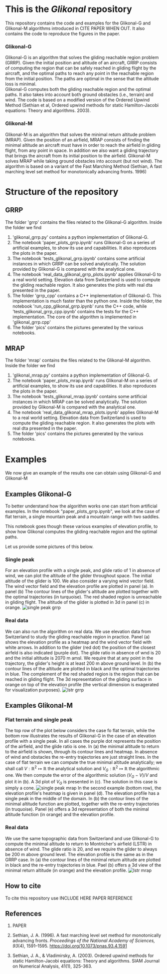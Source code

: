 # This is the *Glikonal* repository
This repository contains the code and examples for the Glikonal-G and Glikonal-M algorithms introduced in CITE PAPER WHEN OUT.
It also contains the code to reproduce the figures in the paper.

### Glikonal-G

Glikonal-G is an algorithm that solves the gliding reachable region problem (GRRP).
Given the initial position and altitude of an aircraft, GRRP consists of computing the region that can be safely reached in gliding flight by the aircraft, and the optimal paths to reach any point in the reachable region from the initial position. The paths are optimal in the sense that the altitude loss is minimal.  
Glikonal-G computes both the gliding reachable region and the optimal paths.
It also takes into account both ground obstacles (i.e., terrain) and wind. The code is based on a modified version of the Ordered Upwind Method (Sethian et al, Ordered upwind methods for static Hamilton-Jacobi equations: Theory and algorithms. 2003).

### Glikonal-M
Glikonal-M is an algorithm that solves the minimal return altitude problem (MRAP). 
Given the position of an airfield, MRAP consists of finding the minimal altitude an aircraft must have in order to reach the airfield in gliding flight, from any point in space. In addition we also want a gliding trajectory that brings the aircraft from its initial position to the airfield.
Glikonal-M solves MRAP while taking ground obstacles into account (but not wind). The algorithm is based on a variant of the Fast Marching Method (Sethian, A fast marching level set method for monotonically advancing fronts. 1996)

# Structure of the repository
## GRRP
The folder 'grrp' contains the files related to the Glikonal-G algorithm.
Inside the folder we find
1. 'glikonal_grrp.py' contains a python implementation of Glikonal-G.
2. The notebook 'paper_plots_grrp.ipynb' runs Glikonal-G on a series of artificial examples, to show its use and capabilities. It also reproduces the plots in the paper.
3. The notebook 'tests_glikonal_grrp.ipynb' contains some artificial instances in which GRRP can be solved analytically. The solution provided by Glikonal-G is compared with the analytical one.
4. The notebook 'real_data_glikonal_grrp_plots.ipynb' applies Glikonal-G to a real world setting. Elevation data from Switzerland is used to compute the gliding reachable region. It also generates the plots with real dta presented in the paper.
5. The folder 'grrp_cpp' contains a C++ implementation of Glikonal-G. This implementation is much faster than the python one. Inside the folder, the notebook 'run_cpp_glikonal_grrp.ipynb' runs the C++ code, while 'tests_glikonal_grrp_cpp.ipynb' contains the tests for the C++ implementation. The core of the algorithm is implemented in 'glikonal_grrp.cpp'
6. The folder 'pics' contains the pictures generated by the various notebooks.
## MRAP
The folder 'mrap' contains the files related to the Glikonal-M algorithm.
Inside the folder we find
1. 'glikonal_mrap.py' contains a python implementation of Glikonal-G.
2. The notebook 'paper_plots_mrap.ipynb' runs Glikonal-M on a series of artificial examples, to show its use and capabilities. It also reproduces the plots in the paper.
3. The notebook 'tests_glikonal_mrap.ipynb' contains some artificial instances in which MRAP can be solved analytically. The solution provided by Glikonal-M is compared with the analytical one.
4. The notebook 'real_data_glikonal_mrap_plots.ipynb' applies Glikonal-M to a real world setting. Elevation data from Switzerland is used to compute the gliding reachable region. It also generates the plots with real dta presented in the paper.
6. The folder 'pics' contains the pictures generated by the various notebooks.
# Examples
We now give an example of the results one can obtain using Glikonal-G and Glikonal-M

## Examples Glikonal-G
To better understand how the algorithm works one can start from artificial examples. In the notebook "paper_plots_grrp.ipynb", we look at the case of flat terrain, a single mountain peak and a mountain range with two saddles.

This notebook goes though these various examples of elevation profile, to show how Glikonal computes the gliding reachable region and the optimal paths.

Let us provide some pictures of this below.
### Single peak
For an elevation profile with a single peak, and glide ratio of 1 in absence of wind, we can plot the altitude of the glider throughout space. The initial altitude of the glider is 100. We also consider a varying wind vector field. The wind vector field and the elevation profile are plotted in panel (a). In panel (b) The contour lines of the glider's altitude are plotted together with the optimal trajectories (in turquoise). The red shaded region is unreachable in gliding flight.
The altitude of the glider is plotted in 3d in panel (c) in orange.
![single peak grrp](./grrp/pics/png/single_peak_plot.png)

### Real data
We can also run the algorithm on real data. We use elevation data from Switzerland to study the gliding reachable region in practice. Panel (a) shows the elevation profile as a heatmap and the wind vector field with white arrows. In addition to the glider (red dot) the position of the closest airfeld is also indicated (purple dot). The glide ratio in absence of wnd is 20 and the initial altitude is 2070 m amsl. We require that at any point in the trajectory, the glider's height is at least 200 m above ground level. In (b) the contour lines of the altitude are plotted in black and the optimal trajectories in blue. The complement of the red shaded region is the region that can be reached in gliding flight. The 3d representation of the gliding surface in orange on top of the elevation profile (the vertical dimension is exagerated for visualization purposes).
![lstr grrp](./grrp/pics/png/glikonal_grrp_lstr_2070_plot.png) 

## Examples Glikonal-M

### Flat terrain and single peak
The top row of the plot below considers the case fo flat terrain, while the bottom row illustrates the results of Glikonal-G in the case of an elevation profile with a single peak. In all cases the purple dot represents the position of the airfield, and the glide ratio is one.
In (a) the minimal altitude to return to the airfield is shown, through its contour lines and heatmap. In absence of wind and obstacles the re-entry trajectories are just straight lines. 
In the case of flat terrain we can compute the true minimal altitude analytically; we shall call $V:\mathbb R^2\mapsto \mathbb R$ the analytical solution and $V_G:\mathbb R^2\mapsto \mathbb R$ the algorithmic one. We then compute the error of the algorithmic solution $(V_G-V)/V$ and plot it in (b). A 3d plot of $V_G$ is presented in (c). The solution in this case is simply a cone. 
![single peak mrap](./mrap/pics/png/plot_flat_peak_mrap.png) 
In the second example (bottom row), the elevation profile's heatmap is given in panel (d). The elevation profile has a single peak in the middle of the domain. In (b) the contour lines of the minimal altitude function are plotted, together with the re-entry trajectories (in truquoise). Panel (e) offers a 3d representation of both the minimal altitude function (in orange) and the elevation profile.
### Real data
We use the same topographic data from Switzerland and use Glikonal-G to compute the minimal altitude to return to Montricher's airfield (LSTR) in absence of wind. The glide ratio is 20, and we require the glider to always be 200 m above ground level. The elevation profile is the same as in the GRRP case. In (a) the contour lines of the minimal return altitude are plotted in black and the re-entry trajectories in blue. Pael (b) offers a 3d view of the minimal return altitude (in orange) and the elevation profile.
![lstr mrap](./mrap/pics/png/plot_lstr_mrap.png) 


## How to cite
To cite this repository use INCLUDE HERE PAPER REFERENCE


## References
1. PAPER

2. Sethian, J. A. (1996). A fast marching level set method for monotonically advancing fronts. *Proceedings of the National Academy of Sciences, 93*(4), 1591–1595. https://doi.org/10.1073/pnas.93.4.1591
3. Sethian, J. A., & Vladimirsky, A. (2003). Ordered upwind methods for static Hamilton-Jacobi equations: Theory and algorithms. SIAM Journal on Numerical Analysis, 41(1), 325-363.

